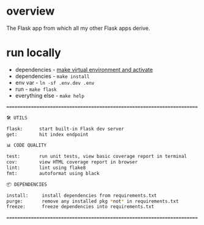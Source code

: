 # overview

The Flask app from which all my other Flask apps derive.

# run locally

* dependencies - [make virtual environment and activate](https://github.com/zachvalenta/dotfiles/blob/master/.bash_profile#L80)
* dependencies - `make install`
* env var - `ln -sf .env.dev .env`
* run - `make flask`
* everything else - `make help`

```sh
======================================================================

🛠 UTILS

flask:      start built-in Flask dev server
get:        hit index endpoint

📊 CODE QUALITY

test:    	run unit tests, view basic coverage report in terminal
cov:     	view HTML coverage report in browser
lint:     	lint using flake8
fmt:     	autoformat using black

📦 DEPENDENCIES

install:     install dependencies from requirements.txt
purge:       remove any installed pkg *not* in requirements.txt
freeze:      freeze dependencies into requirements.txt

======================================================================
```
